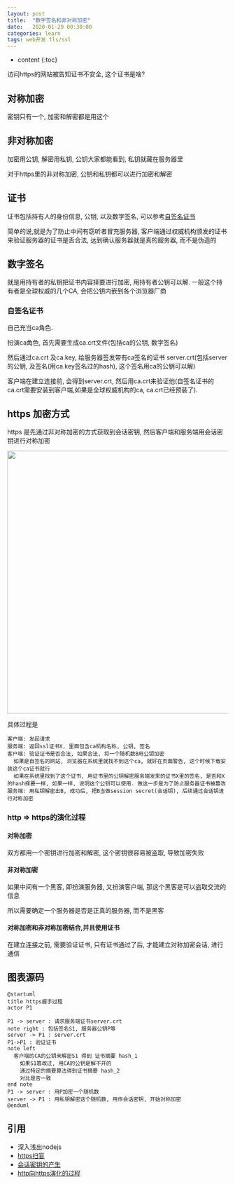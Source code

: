 ```yaml
---
layout: post
title:  "数字签名和非对称加密"
date:   2020-01-29 00:30:00
categories: learn
tags: web开发 tls/ssl
---
```

* content
{:toc}

访问https的网站被告知证书不安全, 这个证书是啥?





## 对称加密
密钥只有一个, 加密和解密都是用这个

## 非对称加密
加密用公钥, 解密用私钥, 公钥大家都能看到, 私钥就藏在服务器里

对于https里的非对称加密, 公钥和私钥都可以进行加密和解密


## 证书
证书包括持有人的身份信息, 公钥, 以及数字签名, 可以参考[自签名证书](#自签名证书)

简单的说,就是为了防止中间有窃听者冒充服务器, 客户端通过权威机构颁发的证书来验证服务器的证书是否合法, 达到确认服务器就是真的服务器, 而不是伪造的

## 数字签名
就是用持有者的私钥把证书内容择要进行加密, 用持有者公钥可以解. 一般这个持有者是全球权威的几个CA, 会把公钥内嵌到各个浏览器厂商

### 自签名证书
自己充当ca角色. 

扮演ca角色, 首先需要生成ca.crt文件(包括ca的公钥, 数字签名)

然后通过ca.crt 及ca.key, 给服务器签发带有ca签名的证书 server.crt(包括server的公钥, 及签名(用ca.key签名过的hash), 这个签名用ca的公钥可以解)

客户端在建立连接前, 会得到server.crt, 然后用ca.crt来验证他(自签名证书的ca.crt需要安装到客户端,如果是全球权威机构的ca, ca.crt已经预装了). 

## https 加密方式
https 是先通过非对称加密的方式获取到会话密钥, 然后客户端和服务端用会话密钥进行对称加密

<img width="600px" src="http://ww1.sinaimg.cn/large/ba0e41a3gy1gbg5k4fz5oj215w0kewn1.jpg"/>

具体过程是
```
客户端: 发起请求
服务端: 返回ssl证书X, 里面包含ca机构名称, 公钥, 签名
客户端: 验证证书是否合法, 如果合法, 将一个随机数B用公钥加密
  如果是自签名的网站, 浏览器在系统里就找不到这个ca, 就好在页面警告, 这个时候下载安装这个ca证书就行
  如果在系统里找到了这个证书, 用证书里的公钥解密服务端发来的证书X里的签名, 是否和X的hash择要一样, 如果一样, 说明这个公钥可以使用. 做这一步是为了防止服务器证书被篡改
服务端: 用私钥解密出B, 成功后, 把B当做session secret(会话钥), 后续通过会话钥进行对称加密
```

### http => https的演化过程

#### 对称加密
双方都用一个密钥进行加密和解密, 这个密钥很容易被盗取, 导致加密失败

#### 非对称加密

如果中间有一个黑客, 即扮演服务器, 又扮演客户端, 那这个黑客是可以盗取交流的信息

所以需要确定一个服务器是否是正真的服务器, 而不是黑客

#### 对称加密和非对称加密结合,并且使用证书
在建立连接之前, 需要验证证书, 只有证书通过了后, 才能建立对称加密会话, 进行通信


## 图表源码

```
@startuml
title https握手过程
actor P1

P1 -> server : 请求服务端证书server.crt
note right : 包括签名S1, 服务器公钥P等
server -> P1 : server.crt
P1->P1 : 验证证书
note left 
  客户端的CA的公钥来解密S1 得到 证书摘要 hash_1
	如果S1篡改过, 用CA的公钥是解不开的
	通过特定的摘要算法得到证书摘要 hash_2
	对比是否一致
end note
P1 -> server : 用P加密一个随机数
server -> P1 : 用私钥解密这个随机数, 用作会话密钥, 开始对称加密
@enduml
```

## 引用

- 深入浅出nodejs
- [https扫盲](https://www.cnblogs.com/chyingp/p/https-introduction.html)
- [会话密钥的产生](https://segmentfault.com/a/1190000002554673)
- [http向https演化的过程](https://blog.upyun.com/?p=1347)